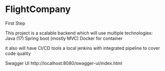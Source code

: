 # FlightCompany

First Step

This project is a scalable backend which will use multiple technologies:
Java (17) 
Spring boot (mostly MVC)
Docker for container

it also will have CI/CD tools 
a local jenkins with integrated pipeline to cover code quality

Swagger UI http://localhost:8080/swagger-ui/index.html
